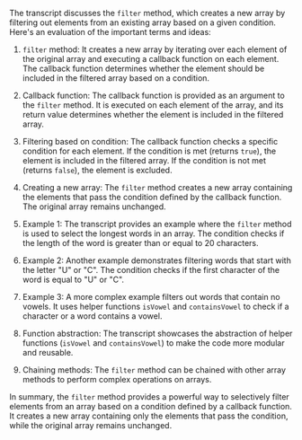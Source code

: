 The transcript discusses the `filter` method, which creates a new array by filtering out elements from an existing array based on a given condition. Here's an evaluation of the important terms and ideas:

1. `filter` method: It creates a new array by iterating over each element of the original array and executing a callback function on each element. The callback function determines whether the element should be included in the filtered array based on a condition.

2. Callback function: The callback function is provided as an argument to the `filter` method. It is executed on each element of the array, and its return value determines whether the element is included in the filtered array.

3. Filtering based on condition: The callback function checks a specific condition for each element. If the condition is met (returns `true`), the element is included in the filtered array. If the condition is not met (returns `false`), the element is excluded.

4. Creating a new array: The `filter` method creates a new array containing the elements that pass the condition defined by the callback function. The original array remains unchanged.

5. Example 1: The transcript provides an example where the `filter` method is used to select the longest words in an array. The condition checks if the length of the word is greater than or equal to 20 characters.

6. Example 2: Another example demonstrates filtering words that start with the letter "U" or "C". The condition checks if the first character of the word is equal to "U" or "C".

7. Example 3: A more complex example filters out words that contain no vowels. It uses helper functions `isVowel` and `containsVowel` to check if a character or a word contains a vowel.

8. Function abstraction: The transcript showcases the abstraction of helper functions (`isVowel` and `containsVowel`) to make the code more modular and reusable.

9. Chaining methods: The `filter` method can be chained with other array methods to perform complex operations on arrays.

In summary, the `filter` method provides a powerful way to selectively filter elements from an array based on a condition defined by a callback function. It creates a new array containing only the elements that pass the condition, while the original array remains unchanged.